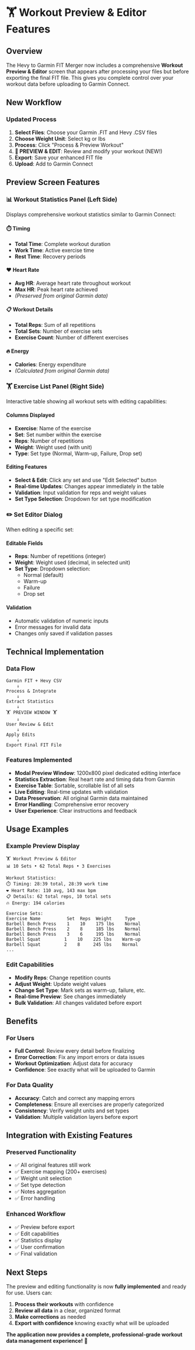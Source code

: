 # 🏋️ Workout Preview & Editor Features

## Overview

The Hevy to Garmin FIT Merger now includes a comprehensive **Workout Preview & Editor** screen that appears after processing your files but before exporting the final FIT file. This gives you complete control over your workout data before uploading to Garmin Connect.

## New Workflow

### Updated Process
1. **Select Files**: Choose your Garmin .FIT and Hevy .CSV files
2. **Choose Weight Unit**: Select kg or lbs  
3. **Process**: Click "Process & Preview Workout"
4. **👀 PREVIEW & EDIT**: Review and modify your workout (NEW!)
5. **Export**: Save your enhanced FIT file
6. **Upload**: Add to Garmin Connect

## Preview Screen Features

### 📊 Workout Statistics Panel (Left Side)
Displays comprehensive workout statistics similar to Garmin Connect:

#### ⏱️ Timing
- **Total Time**: Complete workout duration
- **Work Time**: Active exercise time  
- **Rest Time**: Recovery periods

#### ❤️ Heart Rate
- **Avg HR**: Average heart rate throughout workout
- **Max HR**: Peak heart rate achieved
- *(Preserved from original Garmin data)*

#### 📋 Workout Details  
- **Total Reps**: Sum of all repetitions
- **Total Sets**: Number of exercise sets
- **Exercise Count**: Number of different exercises

#### 🔥 Energy
- **Calories**: Energy expenditure
- *(Calculated from original Garmin data)*

### 🏋️ Exercise List Panel (Right Side)
Interactive table showing all workout sets with editing capabilities:

#### Columns Displayed
- **Exercise**: Name of the exercise
- **Set**: Set number within the exercise
- **Reps**: Number of repetitions
- **Weight**: Weight used (with unit)
- **Type**: Set type (Normal, Warm-up, Failure, Drop set)

#### Editing Features
- **Select & Edit**: Click any set and use "Edit Selected" button
- **Real-time Updates**: Changes appear immediately in the table
- **Validation**: Input validation for reps and weight values
- **Set Type Selection**: Dropdown for set type modification

### ✏️ Set Editor Dialog
When editing a specific set:

#### Editable Fields
- **Reps**: Number of repetitions (integer)
- **Weight**: Weight used (decimal, in selected unit)
- **Set Type**: Dropdown selection:
  - Normal (default)
  - Warm-up
  - Failure  
  - Drop set

#### Validation
- Automatic validation of numeric inputs
- Error messages for invalid data
- Changes only saved if validation passes

## Technical Implementation

### Data Flow
```
Garmin FIT + Hevy CSV 
    ↓
Process & Integrate
    ↓
Extract Statistics
    ↓
🏋️ PREVIEW WINDOW 🏋️
    ↓
User Review & Edit
    ↓
Apply Edits
    ↓
Export Final FIT File
```

### Features Implemented
- **Modal Preview Window**: 1200x800 pixel dedicated editing interface
- **Statistics Extraction**: Real heart rate and timing data from Garmin
- **Exercise Table**: Sortable, scrollable list of all sets
- **Live Editing**: Real-time updates with validation
- **Data Preservation**: All original Garmin data maintained
- **Error Handling**: Comprehensive error recovery
- **User Experience**: Clear instructions and feedback

## Usage Examples

### Example Preview Display
```
🏋️ Workout Preview & Editor
📊 10 Sets • 62 Total Reps • 3 Exercises

Workout Statistics:
⏱️ Timing: 28:39 total, 28:39 work time
❤️ Heart Rate: 110 avg, 143 max bpm  
📋 Details: 62 total reps, 10 total sets
🔥 Energy: 194 calories

Exercise Sets:
Exercise Name          Set  Reps  Weight     Type
Barbell Bench Press    1    10    175 lbs    Normal
Barbell Bench Press    2    8     185 lbs    Normal  
Barbell Bench Press    3    6     195 lbs    Normal
Barbell Squat         1    10    225 lbs    Warm-up
Barbell Squat         2    8     245 lbs    Normal
...
```

### Edit Capabilities
- **Modify Reps**: Change repetition counts
- **Adjust Weight**: Update weight values  
- **Change Set Type**: Mark sets as warm-up, failure, etc.
- **Real-time Preview**: See changes immediately
- **Bulk Validation**: All changes validated before export

## Benefits

### For Users
- **Full Control**: Review every detail before finalizing
- **Error Correction**: Fix any import errors or data issues
- **Workout Optimization**: Adjust data for accuracy
- **Confidence**: See exactly what will be uploaded to Garmin

### For Data Quality
- **Accuracy**: Catch and correct any mapping errors
- **Completeness**: Ensure all exercises are properly categorized
- **Consistency**: Verify weight units and set types
- **Validation**: Multiple validation layers before export

## Integration with Existing Features

### Preserved Functionality
- ✅ All original features still work
- ✅ Exercise mapping (200+ exercises)
- ✅ Weight unit selection
- ✅ Set type detection
- ✅ Notes aggregation
- ✅ Error handling

### Enhanced Workflow
- ✅ Preview before export
- ✅ Edit capabilities
- ✅ Statistics display
- ✅ User confirmation
- ✅ Final validation

## Next Steps

The preview and editing functionality is now **fully implemented** and ready for use. Users can:

1. **Process their workouts** with confidence
2. **Review all data** in a clear, organized format
3. **Make corrections** as needed
4. **Export with confidence** knowing exactly what will be uploaded

**The application now provides a complete, professional-grade workout data management experience!** 🎉
